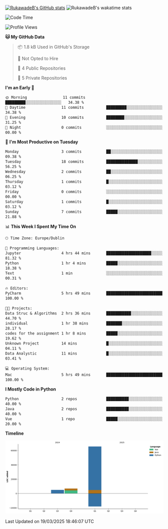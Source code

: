 
[![RukawadeB's GitHub stats](https://github-readme-stats.vercel.app/api?username=RukawadeB&hide=prs&show_icons=true&theme=omni)](https://github.com/anuraghazra/github-readme-stats)
![RukawadeB's wakatime stats](https://github-readme-stats.vercel.app/api/wakatime?username=RukawadeB)

<!--START_SECTION:waka-->
![Code Time](http://img.shields.io/badge/Code%20Time-353%20hrs%2010%20mins-blue)

![Profile Views](http://img.shields.io/badge/Profile%20Views-1-blue)

**🐱 My GitHub Data** 

> 📦 1.8 kB Used in GitHub's Storage 
 > 
> 🚫 Not Opted to Hire
 > 
> 📜 4 Public Repositories 
 > 
> 🔑 5 Private Repositories 
 > 
**I'm an Early 🐤** 

```text
🌞 Morning                11 commits          █████████░░░░░░░░░░░░░░░░   34.38 % 
🌆 Daytime                11 commits          █████████░░░░░░░░░░░░░░░░   34.38 % 
🌃 Evening                10 commits          ████████░░░░░░░░░░░░░░░░░   31.25 % 
🌙 Night                  0 commits           ░░░░░░░░░░░░░░░░░░░░░░░░░   00.00 % 
```
📅 **I'm Most Productive on Tuesday** 

```text
Monday                   3 commits           ██░░░░░░░░░░░░░░░░░░░░░░░   09.38 % 
Tuesday                  18 commits          ██████████████░░░░░░░░░░░   56.25 % 
Wednesday                2 commits           ██░░░░░░░░░░░░░░░░░░░░░░░   06.25 % 
Thursday                 1 commits           █░░░░░░░░░░░░░░░░░░░░░░░░   03.12 % 
Friday                   0 commits           ░░░░░░░░░░░░░░░░░░░░░░░░░   00.00 % 
Saturday                 1 commits           █░░░░░░░░░░░░░░░░░░░░░░░░   03.12 % 
Sunday                   7 commits           █████░░░░░░░░░░░░░░░░░░░░   21.88 % 
```


📊 **This Week I Spent My Time On** 

```text
🕑︎ Time Zone: Europe/Dublin

💬 Programming Languages: 
Jupyter                  4 hrs 44 mins       ████████████████████░░░░░   81.32 % 
Python                   1 hr 4 mins         █████░░░░░░░░░░░░░░░░░░░░   18.38 % 
Text                     1 min               ░░░░░░░░░░░░░░░░░░░░░░░░░   00.31 % 

🔥 Editors: 
PyCharm                  5 hrs 49 mins       █████████████████████████   100.00 % 

🐱‍💻 Projects: 
Data Struc & Algorithms  2 hrs 36 mins       ███████████░░░░░░░░░░░░░░   44.70 % 
individual               1 hr 38 mins        ███████░░░░░░░░░░░░░░░░░░   28.17 % 
codes for the assignment 1 hr 8 mins         █████░░░░░░░░░░░░░░░░░░░░   19.62 % 
Unknown Project          14 mins             █░░░░░░░░░░░░░░░░░░░░░░░░   04.11 % 
Data Analystic           11 mins             █░░░░░░░░░░░░░░░░░░░░░░░░   03.41 % 

💻 Operating System: 
Mac                      5 hrs 49 mins       █████████████████████████   100.00 % 
```

**I Mostly Code in Python** 

```text
Python                   2 repos             ██████████░░░░░░░░░░░░░░░   40.00 % 
Java                     2 repos             ██████████░░░░░░░░░░░░░░░   40.00 % 
Vue                      1 repo              █████░░░░░░░░░░░░░░░░░░░░   20.00 % 
```



**Timeline**

![Lines of Code chart](https://raw.githubusercontent.com/RukawadeB/RukawadeB/main/assets/bar_graph.png)


 Last Updated on 19/03/2025 18:46:07 UTC
<!--END_SECTION:waka-->



